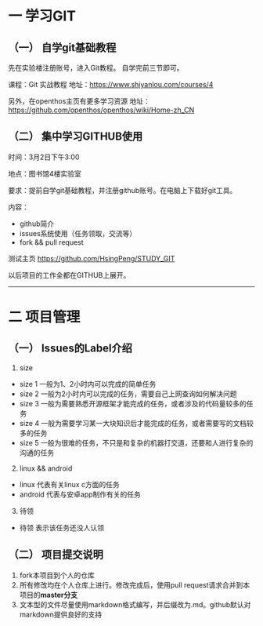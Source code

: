 # 一 学习GIT

## （一） 自学git基础教程

先在实验楼注册账号，进入Git教程。
自学完前三节即可。

课程：Git 实战教程
地址：https://www.shiyanlou.com/courses/4

另外，在openthos主页有更多学习资源
地址：https://github.com/openthos/openthos/wiki/Home-zh_CN

## （二） 集中学习GITHUB使用

时间：3月2日下午3:00

地点：图书馆4楼实验室

要求：提前自学git基础教程，并注册github账号。在电脑上下载好git工具。

内容：

* github简介
* issues系统使用（任务领取，交流等）
* fork && pull request

测试主页 https://github.com/HsingPeng/STUDY_GIT

以后项目的工作全都在GITHUB上展开。

---

# 二 项目管理

## （一） Issues的Label介绍  


1. size  
  * size 1 一般为1、2小时内可以完成的简单任务  
  * size 2 一般为2小时内可以完成的任务，需要自己上网查询如何解决问题  
  * size 3 一般为需要熟悉开源框架才能完成的任务，或者涉及的代码量较多的任务  
  * size 4 一般为需要学习某一大块知识后才能完成的任务，或者需要写的文档较多的任务  
  * size 5 一般为很难的任务，不只是和复杂的机器打交道，还要和人进行复杂的沟通的任务  

2. linux && android
 * linux 代表有关linux c方面的任务 
 * android 代表与安卓app制作有关的任务

3. 待领
 * 待领 表示该任务还没人认领


## （二） 项目提交说明  


1. fork本项目到个人的仓库  
2. 所有修改均在个人仓库上进行。修改完成后，使用pull request请求合并到本项目的**master分支**  
3. 文本型的文件尽量使用markdown格式编写，并后缀改为.md。github默认对markdown提供良好的支持
